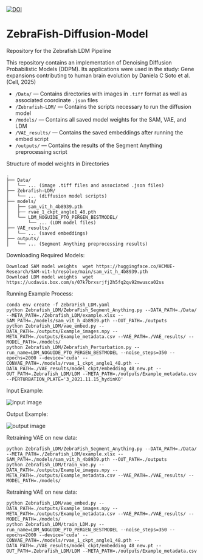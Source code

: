 [![DOI](https://zenodo.org/badge/845127016.svg)](https://doi.org/10.5281/zenodo.15485459)
# ZebraFish-Diffusion-Model
Repository for the Zebrafish LDM Pipeline

This repository contains an implementation of Denoising Diffusion Probabilistic Models (DDPM). 
Its applications were used in the study:  Gene expansions contributing to human brain evolution by Daniela C Soto et al. (Cell, 2025)
- `/Data/` — Contains directories with images in `.tiff` format as well as associated coordinate `.json` files  
- `/Zebrafish-LDM/` — Contains the scripts necessary to run the diffusion model  
- `/models/` — Contains all saved model weights for the SAM, VAE, and LDM  
- `/VAE_results/` — Contains the saved embeddings after running the embed script  
- `/outputs/` — Contains the results of the Segment Anything preprocessing script  
  
Structure of model weights in Directories
```
.
├── Data/
│   └── ... (image .tiff files and associated .json files)
├── Zebrafish-LDM/
│   └── ... (diffusion model scripts)
├── models/
│   ├── sam_vit_h_4b8939.pth
│   ├── rvae_1_ckpt_angle1_48.pth
│   └── LDM_NOGUIDE_PTO_PERGEN_BESTMODEL/
│       └── ... (LDM model files)
├── VAE_results/
│   └── ... (saved embeddings)
├── outputs/
│   └── ... (Segment Anything preprocessing results)

```

Downloading Required Models:
```
Download SAM model weights  wget https://huggingface.co/HCMUE-Research/SAM-vit-h/resolve/main/sam_vit_h_4b8939.pth
Download LDM model weights  wget https://ucdavis.box.com/s/07k7brxsrjfj2h5fq2qv92mwusca02ss
```



Running Example Process:
```
conda env create -f ZebraFish_LDM.yaml
python Zebrafish_LDM/ZebraFish_Segment_Anything.py --DATA_PATH=./Data/ --META_PATH=./Zebrafish_LDM/example.xlsx --SAM_PATH=./models/sam_vit_h_4b8939.pth --OUT_PATH=./outputs
python Zebrafish_LDM/vae_embed.py --DATA_PATH=./outputs/Example_images.npy --META_PATH=./outputs/Example_metadata.csv --VAE_PATH=./VAE_results/ --MODEL_PATH=./models/
python Zebrafish_LDM/Zebrafish_Perturbation.py --run_name=LDM_NOGUIDE_PTO_PERGEN_BESTMODEL --noise_steps=350 --epochs=2000 --device='cuda' --CONVAE_PATH=./models/rvae_1_ckpt_angle1_48.pth --DATA_PATH=./VAE_results/model_ckpt/embedding_48_new.pt --OUT_PATH=.Zebrafish_LDM/LDM --META_PATH=./outputs/Example_metadata.csv --PERTURBATION_PLATE='3_2021.11.15_hydinKO'
```

Input Example:

![input image](https://github.com/user-attachments/assets/eeff26f7-e2eb-4bff-8a52-5003646dbbb1)

Output Example:

![output image](Zebrafish_LDM/output_image.png)


Retraining VAE on new data:
```
python Zebrafish_LDM/ZebraFish_Segment_Anything.py --DATA_PATH=./Data/ --META_PATH=./Zebrafish_LDM/example.xlsx --SAM_PATH=./models/sam_vit_h_4b8939.pth --OUT_PATH=./outputs
python Zebrafish_LDM/train_vae.py --DATA_PATH=./outputs/Example_images.npy --META_PATH=./outputs/Example_metadata.csv --VAE_PATH=./VAE_results/ --MODEL_PATH=./models/
```

Retraining VAE on new data:
```
python Zebrafish_LDM/vae_embed.py --DATA_PATH=./outputs/Example_images.npy --META_PATH=./outputs/Example_metadata.csv --VAE_PATH=./VAE_results/ --MODEL_PATH=./models/
python Zebrafish_LDM/train_LDM.py --run_name=LDM_NOGUIDE_PTO_PERGEN_BESTMODEL --noise_steps=350 --epochs=2000 --device='cuda' --CONVAE_PATH=./models/rvae_1_ckpt_angle1_48.pth --DATA_PATH=./VAE_results/model_ckpt/embedding_48_new.pt --OUT_PATH=.Zebrafish_LDM/LDM --META_PATH=./outputs/Example_metadata.csv
```

